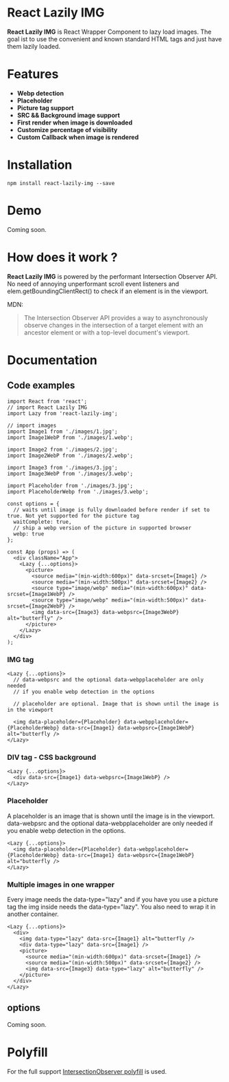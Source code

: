 # React Lazily IMG
**React Lazily IMG** is React Wrapper Component to lazy load images. The goal ist to use the convenient and known standard HTML tags and just have them lazily loaded.

# Features
* **Webp detection**
* **Placeholder** 
* **Picture tag support**
* **SRC && Background image support**
* **First render when image is downloaded**
* **Customize percentage of visibility**
* **Custom Callback when image is rendered**

# Installation
`npm install react-lazily-img --save`

# Demo
Coming soon.

# How does it work ?
**React Lazily IMG** is powered by the performant Intersection Observer API. No need of annoying unperformant scroll event listeners and elem.getBoundingClientRect() to check if an element is in the viewport.

MDN: 
>The Intersection Observer API provides a way to asynchronously observe changes in the intersection of a target element with an ancestor element or with a top-level document's viewport.

# Documentation

## Code examples
```
import React from 'react';
// import React Lazily IMG
import Lazy from 'react-lazily-img';

// import images
import Image1 from './images/1.jpg';
import Image1WebP from './images/1.webp';

import Image2 from './images/2.jpg';
import Image2WebP from './images/2.webp';

import Image3 from './images/3.jpg';
import Image3WebP from './images/3.webp';

import Placeholder from './images/3.jpg';
import PlaceholderWebp from './images/3.webp';

const options = {
  // waits until image is fully downloaded before render if set to true. Not yet supported for the picture tag
  waitComplete: true, 
  // ship a webp version of the picture in supported browser
  webp: true
};

const App (props) => (
  <div className="App">
    <Lazy {...options}>
      <picture>
        <source media="(min-width:600px)" data-srcset={Image1} />
        <source media="(min-width:500px)" data-srcset={Image2} />
        <source type="image/webp" media="(min-width:600px)" data-srcset={Image1WebP} />
        <source type="image/webp" media="(min-width:500px)" data-srcset={Image2WebP} />
        <img data-src={Image3} data-webpsrc={Image3WebP} alt="butterfly" />
      </picture>
    </Lazy>
  </div>
);
```
### IMG tag
```
<Lazy {...options}>
  // data-webpsrc and the optional data-webpplaceholder are only needed 
  // if you enable webp detection in the options

  // placeholder are optional. Image that is shown until the image is in the viewport

  <img data-placeholder={Placeholder} data-webpplaceholder={PlaceholderWebp} data-src={Image1} data-webpsrc={Image1WebP} alt="butterfly />
</Lazy>
```
### DIV tag - CSS background
```
<Lazy {...options}>
  <div data-src={Image1} data-webpsrc={Image1WebP} />
</Lazy>
```
### Placeholder
A placeholder is an image that is shown until the image is in the viewport.
data-webpsrc and the optional data-webpplaceholder are only needed if you enable webp detection in the options.
```
<Lazy {...options}>
  <img data-placeholder={Placeholder} data-webpplaceholder={PlaceholderWebp} data-src={Image1} data-webpsrc={Image1WebP} alt="butterfly />
</Lazy>
```
### Multiple images in one wrapper
Every image needs the data-type="lazy" and if you have you use a picture tag the img inside needs the data-type="lazy".
You also need to wrap it in another container.
```
<Lazy {...options}>
  <div>
    <img data-type="lazy" data-src={Image1} alt="butterfly />
    <div data-type="lazy" data-src={Image1} />
    <picture>
      <source media="(min-width:600px)" data-srcset={Image1} />
      <source media="(min-width:500px)" data-srcset={Image2} />
      <img data-src={Image3} data-type="lazy" alt="butterfly" />
    </picture>
  </div>
</Lazy>
```
## options
Coming soon.

# Polyfill
For the full support [IntersectionObserver polyfill](https://github.com/w3c/IntersectionObserver/tree/master/polyfill) is used.